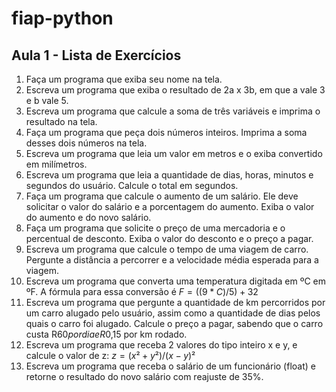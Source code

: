 # fiap-python
## Aula 1 - Lista de Exercícios
1. Faça um programa que exiba seu nome na tela.
2. Escreva um programa que exiba o resultado de 2a x 3b, em que a vale 3 e b vale 5.
3. Escreva um programa que calcule a soma de três variáveis e imprima o resultado na tela.
4. Faça um programa que peça dois números inteiros. Imprima a soma desses dois números na tela.
5. Escreva um programa que leia um valor em metros e o exiba convertido em milímetros.
6. Escreva um programa que leia a quantidade de dias, horas, minutos e segundos do usuário. Calcule o total em segundos.
7. Faça um programa que calcule o aumento de um salário. Ele deve solicitar o valor do salário e a porcentagem do aumento. Exiba o valor do aumento e do  novo salário.
8. Faça um programa que solicite o preço de uma mercadoria e o percentual de desconto. Exiba o valor do desconto e o preço a pagar.
9. Escreva um programa que calcule o tempo de uma viagem de carro. Pergunte a distância a percorrer e a velocidade média esperada para a viagem.
10. Escreva um programa que converta uma temperatura digitada em ºC em ºF. A fórmula para essa conversão é $F = ((9*C)/5)+32$
11. Escreva um programa que pergunte a quantidade de km percorridos por um carro alugado pelo usuário, assim como a quantidade de dias pelos quais o carro foi alugado. Calcule o preço a pagar, sabendo que o carro custa R$60 por dia e R$0,15 por km rodado.
12. Escreva um programa que receba 2 valores do tipo inteiro x e y, e calcule o valor de z: $`z = (x²+y²)/(x-y)²`$
13. Escreva um programa que receba o salário de um funcionário (float) e retorne o resultado do novo salário com reajuste de 35%.